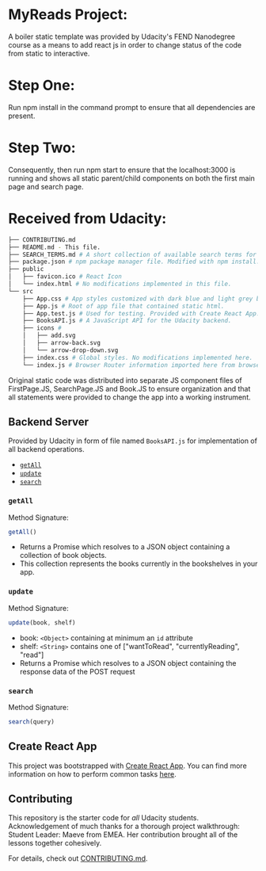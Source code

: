 # MyReads Project:
A boiler static template was provided by Udacity's FEND Nanodegree course as a means to add react js in order to change status of the code from static to interactive.

# Step One:
Run npm install in the command prompt to ensure that all dependencies are present.  

# Step Two:
Consequently, then run npm start to ensure that the localhost:3000 is running and shows all static parent/child components on both the first main page and search page.

# Received from Udacity:
```bash
├── CONTRIBUTING.md
├── README.md - This file.
├── SEARCH_TERMS.md # A short collection of available search terms for use with app to ensure that it is interactive.
├── package.json # npm package manager file. Modified with npm install.
├── public
│   ├── favicon.ico # React Icon
│   └── index.html # No modifications implemented in this file.
└── src
    ├── App.css # App styles customized with dark blue and light grey background.
    ├── App.js # Root of app file that contained static html.
    ├── App.test.js # Used for testing. Provided with Create React App.
    ├── BooksAPI.js # A JavaScript API for the Udacity backend. 
    ├── icons # 
    │   ├── add.svg
    │   ├── arrow-back.svg
    │   └── arrow-drop-down.svg
    ├── index.css # Global styles. No modifications implemented here.
    └── index.js # Browser Router information imported here from browser-react-dom.
```

Original static code was distributed into separate JS component files of FirstPage.JS, SearchPage.JS and Book.JS to ensure organization and that all statements were provided to change the app into a working instrument.

## Backend Server
Provided by Udacity in form of file named `BooksAPI.js` for implementation of all backend operations.

* [`getAll`](#getall)
* [`update`](#update)
* [`search`](#search)

### `getAll`

Method Signature:

```js
getAll()
```
* Returns a Promise which resolves to a JSON object containing a collection of book objects.
* This collection represents the books currently in the bookshelves in your app.

### `update`

Method Signature:

```js
update(book, shelf)
```

* book: `<Object>` containing at minimum an `id` attribute
* shelf: `<String>` contains one of ["wantToRead", "currentlyReading", "read"]  
* Returns a Promise which resolves to a JSON object containing the response data of the POST request

### `search`

Method Signature:

```js
search(query)
```

## Create React App

This project was bootstrapped with [Create React App](https://github.com/facebookincubator/create-react-app). You can find more information on how to perform common tasks [here](https://github.com/facebookincubator/create-react-app/blob/master/packages/react-scripts/template/README.md).

## Contributing

This repository is the starter code for _all_ Udacity students. Acknowledgement of much thanks for a thorough project walkthrough: Student Leader: Maeve from EMEA.  Her contribution brought all of the lessons together cohesively.

For details, check out [CONTRIBUTING.md](CONTRIBUTING.md).
